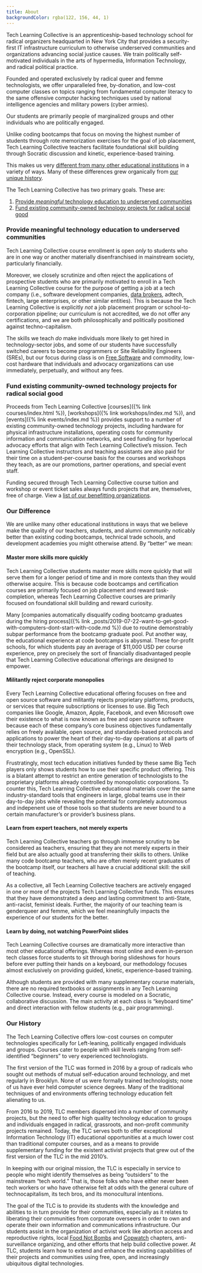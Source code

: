 ```yaml
---
title: About
backgroundColor: rgba(122, 156, 44, 1)
---
```


Tech Learning Collective is an apprenticeship-based technology school for radical organizers headquarted in New York City that provides a security-first IT infrastructure curriculum to otherwise underserved communities and organizations advancing social justice causes. We train politically self-motivated individuals in the arts of hypermedia, Information Technology, and radical political practice.

Founded and operated exclusively by radical queer and femme technologists, we offer unparalleled free, by-donation, and low-cost computer classes on topics ranging from fundamental computer literacy to the same offensive computer hacking techniques used by national intelligence agencies and military powers (cyber armies).

Our students are primarily people of marginalized groups and other individuals who are politically engaged.

Unlike coding bootcamps that focus on moving the highest number of students through rote memorization exercises for the goal of job placement, Tech Learning Collective teachers facilitate foundational skill building through Socratic discussion and kinetic, experience-based training.

This makes us very [different from many other educational institutions](#our-difference) in a variety of ways. Many of these differences grew organically from [our unique history](#our-history).

The Tech Learning Collective has two primary goals. These are:

1. [Provide *meaningful* technology education to underserved communities](#provide-meaningful-technology-education-to-underserved-communities)
1. [Fund existing community-owned technology projects for radical social good](#fund-existing-community-owned-technology-projects-for-radical-social-good)

### Provide meaningful technology education to underserved communities

Tech Learning Collective course enrollment is open *only* to students who are in one way or another materially disenfranchised in mainstream society, particularly financially.

Moreover, we closely scrutinize and often reject the applications of prospective students who are primarily motivated to enroll in a Tech Learning Collective course for the purpose of getting a job at a tech company (i.e., software development companies, [data brokers](https://privacyinternational.org/type-resource/data-brokers-profile), adtech, fintech, large enterprises, or other similar entities). This is because the Tech Learning Collective is explicitly *not* a job placement program or school-to-corporation pipeline; our curriculum is not accredited, we do not offer any certifications, and we are both philosophically and politically positioned against techno-capitalism.

The skills we teach *do* make individuals more likely to get hired in technology-sector jobs, and some of our students have successfully switched careers to become programmers or Site Reliability Engineers (SREs), but our focus during class is on [Free Software](https://www.gnu.org/philosophy/free-sw.html) and commodity, low-cost hardware that individuals and advocacy organizations can use immediately, perpetually, and without any fees.

### Fund existing community-owned technology projects for radical social good

Proceeds from Tech Learning Collective [courses]({% link courses/index.html %}), [workshops]({% link workshops/index.md %}), and [events]({% link events/index.md %}) provides support to a number of existing community-owned technology projects, including hardware for physical infrastructure installations, operating costs for community information and communication networks, and seed funding for hyperlocal advocacy efforts that align with Tech Learning Collective&rsquo;s mission. Tech Learning Collective instructors and teaching assistants are also paid for their time on a student-per-course basis for the courses and workshops they teach, as are our promotions, partner operations, and special event staff.

Funding secured through Tech Learning Collective course tuition and workshop or event ticket sales always funds projects that are, themselves, free of charge. View a [list of our benefitting organizations](https://github.com/AnarchoTechNYC/meta/wiki/Accomplices-and-allies).

### Our Difference

We are unlike many other educational institutions in ways that we believe make the quality of our teachers, students, and alumni community noticably better than existing coding bootcamps, technical trade schools, and development academies you might otherwise attend. By &ldquo;better&rdquo; we mean:

#### Master more skills more quickly

Tech Learning Collective students master more skills more quickly that will serve them for a longer period of time and in more contexts than they would otherwise acquire. This is because code bootcamps and certification courses are primarily focused on job placement and reward task-completion, whereas Tech Learning Collective courses are primarily focused on foundational skill building and reward curiosity.

Many [companies automatically disqualify coding bootcamp graduates during the hiring process]({% link _posts/2019-07-22-want-to-get-good-with-computers-dont-start-with-code.md %}) due to routine demonstrably subpar performance from the bootcamp graduate pool. Put another way, the educational experience at code bootcamps is abysmal. These for-profit schools, for which students pay an average of $11,000 USD per course experience, prey on precisely the sort of financially disadvantaged people that Tech Learning Collective educational offerings are designed to empower.

#### Militantly reject corporate monopolies

Every Tech Learning Collective educational offering focuses on free and open source software and militantly rejects proprietary platforms, products, or services that require subscriptions or licenses to use. Big Tech companies like Google, Amazon, Apple, Facebook, and even Microsoft owe their existence to what is now known as free and open source software because each of these company&rsquo;s core business objectives fundamentally relies on freely available, open source, and standards-based protocols and applications to power the heart of their day-to-day operations at all parts of their technology stack, from operating system (e.g., Linux) to Web encryption (e.g., OpenSSL).

Frustratingly, most tech education initiatives funded by these same Big Tech players only shows students how to use their specific product offering. This is a blatant attempt to restrict an entire generation of technologists to the proprietary platforms already controlled by monopolistic corporations. To counter this, Tech Learning Collective educational materials cover the same industry-standard tools that engineers in large, global teams use in their day-to-day jobs while revealing the potential for completely autonomous and indepenent use of those tools so that students are never bound to a certain manufacturer&rsquo;s or provider&rsquo;s business plans.

#### Learn from expert teachers, not merely experts

Tech Learning Collective teachers go through immense scrutiny to be considered as teachers, ensuring that they are not merely experts in their field but are also actually good at transferring their skills to others. Unlike many code bootcamp teachers, who are often merely recent graduates of the bootcamp itself, our teachers all have a crucial additional skill: the skill of teaching.

As a collective, all Tech Learning Collective teachers are actively engaged in one or more of the projects Tech Learning Collective funds. This ensures that they have demonstrated a deep and lasting commitment to anti-State, anti-racist, feminist ideals. Further, the majority of our teaching team is genderqueer and femme, which we feel meaningfully impacts the experience of our students for the better.

#### Learn by doing, not watching PowerPoint slides

Tech Learning Collective courses are dramatically more interactive than most other educational offerings. Whereas most online and even in-person tech classes force students to sit through boring slideshows for hours before ever putting their hands on a keyboard, our methodology focuses almost exclusively on providing guided, kinetic, experience-based training.

Although students are provided with many supplementary course materials, there are no required textbooks or assignments in any Tech Learning Collective course. Instead, every course is modeled on a Socratic, collaborative discussion. The main activity at each class is &ldquo;keyboard time&rdquo; and direct interaction with fellow students (e.g., pair programming).

### Our History

The Tech Learning Collective offers low-cost courses on computer technologies specifically for Left-leaning, politically engaged individuals and groups. Courses cater to people with skill levels ranging from self-identified “beginners” to very experienced technologists.

The first version of the TLC was formed in 2016 by a group of radicals who sought out methods of mutual self-education around technology, and met regularly in Brooklyn. None of us were formally trained technologists; none of us have ever held computer science degrees. Many of the traditional techniques of and environments offering technology education felt alienating to us.

From 2016 to 2019, TLC members dispersed into a number of community projects, but the need to offer high quality technology education to groups and individuals engaged in radical, grassroots, and non-profit community projects remained. Today, the TLC serves both to offer exceptional Information Technology (IT) educational opportunities at a much lower cost than traditional computer courses, and as a means to provide supplementary funding for the existent activist projects that grew out of the first version of the TLC in the mid 2010&rsquo;s.

In keeping with our original mission, the TLC is especially in service to people who might identify themselves as being “outsiders” to the mainstream “tech world.” That is, those folks who have either never been tech workers or who have otherwise felt at odds with the general culture of technocapitalism, its tech bros, and its monocultural intentions.

The goal of the TLC is to provide its students with the knowledge and abilities to in turn provide for their communities, especially as it relates to liberating their communities from corporate overseers in order to own and operate their own information and communications infrastructure. Our students assist in the organization of activist work like abortion access and reproductive rights, local [Food Not Bombs](https://foodnotbombs.net/) and [Copwatch](https://en.wikipedia.org/wiki/Copwatch) chapters, anti-surveillance organizing, and other efforts that help build collective power. At TLC, students learn how to extend and enhance the existing capabilities of their projects and communities using free, open, and increasingly ubiquitous digital technologies.
